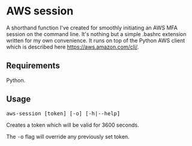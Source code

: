 # AWS session

A shorthand function I've created for smoothly initiating an AWS MFA session on the command line. It's nothing but a simple .bashrc extension written for my own convenience. It runs on top of the Python AWS client which is described here https://aws.amazon.com/cli/.

## Requirements
Python.

## Usage
<pre>aws-session [token] [-o] [-h|--help]</pre>
Creates a token which will be valid for 3600 seconds.

The <tt>-o</tt> flag will override any previously set token.
